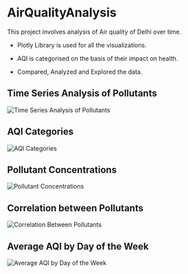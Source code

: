 # AirQualityAnalysis

This project involves analysis of Air quality of Delhi over time.

* Plotly Library is used for all the visualizations.

* AQI is categorised on the basis of their impact on health.

* Compared, Analyzed and Explored the data.

## Time Series Analysis of Pollutants

![Time Series Analysis of Pollutants](https://github.com/Prathmeshp20/AirQualityAnalysis/assets/77873093/bed6e1e8-c0a4-4344-bf82-23e2ab373fd5)

## AQI Categories

![AQI Categories](https://github.com/Prathmeshp20/AirQualityAnalysis/assets/77873093/3354d4e4-e84a-4d21-a31a-3a6fd0e9e70c)

## Pollutant Concentrations

![Pollutant Concentrations](https://github.com/Prathmeshp20/AirQualityAnalysis/assets/77873093/bfafc87c-93eb-424d-8c1c-2041b9adcb69)

## Correlation between Pollutants

![Correlation Between Pollutants](https://github.com/Prathmeshp20/AirQualityAnalysis/assets/77873093/cc07110e-83f0-4bc1-a723-ea8afd7e1b41)

## Average AQI by Day of the Week

![Average AQI by Day of the Week](https://github.com/Prathmeshp20/AirQualityAnalysis/assets/77873093/110e9961-7e9a-4333-8251-cb4e54f15ed0)

